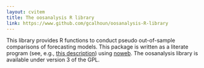 ```yaml
---
layout: cvitem
title: The oosanalysis R library
link: https://www.github.com/gcalhoun/oosanalysis-R-library
---
```

This library provides R functions to conduct pseudo out-of-sample
comparisons of forecasting models.  This package is written as a
literate program (see, e.g., [this
description](http://vasc.ri.cmu.edu/old_help/Programming/Literate/literate.html))
using [noweb](http://www.cs.tufts.edu/~nr/noweb/). The oosanalysis
library is available under version 3 of the GPL.


<!--  LocalWords:  cvitem dbframe SQL DBI noweb rw tord backend noweb's totex
 -->
<!--  LocalWords:  GPL oosanalysis
 -->
